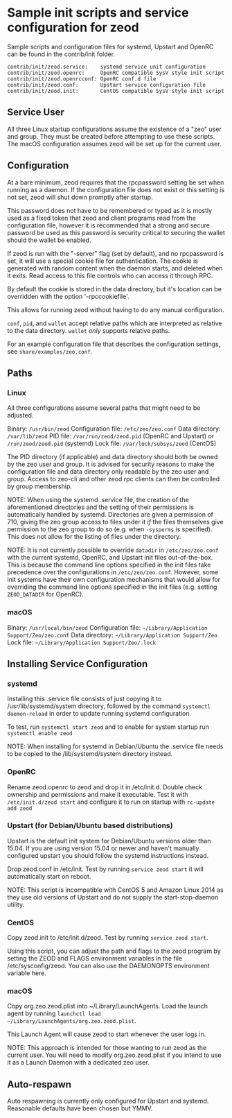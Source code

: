 Sample init scripts and service configuration for zeod
==========================================================

Sample scripts and configuration files for systemd, Upstart and OpenRC
can be found in the contrib/init folder.

    contrib/init/zeod.service:    systemd service unit configuration
    contrib/init/zeod.openrc:     OpenRC compatible SysV style init script
    contrib/init/zeod.openrcconf: OpenRC conf.d file
    contrib/init/zeod.conf:       Upstart service configuration file
    contrib/init/zeod.init:       CentOS compatible SysV style init script

Service User
---------------------------------

All three Linux startup configurations assume the existence of a "zeo" user
and group.  They must be created before attempting to use these scripts.
The macOS configuration assumes zeod will be set up for the current user.

Configuration
---------------------------------

At a bare minimum, zeod requires that the rpcpassword setting be set
when running as a daemon.  If the configuration file does not exist or this
setting is not set, zeod will shut down promptly after startup.

This password does not have to be remembered or typed as it is mostly used
as a fixed token that zeod and client programs read from the configuration
file, however it is recommended that a strong and secure password be used
as this password is security critical to securing the wallet should the
wallet be enabled.

If zeod is run with the "-server" flag (set by default), and no rpcpassword is set,
it will use a special cookie file for authentication. The cookie is generated with random
content when the daemon starts, and deleted when it exits. Read access to this file
controls who can access it through RPC.

By default the cookie is stored in the data directory, but it's location can be overridden
with the option '-rpccookiefile'.

This allows for running zeod without having to do any manual configuration.

`conf`, `pid`, and `wallet` accept relative paths which are interpreted as
relative to the data directory. `wallet` *only* supports relative paths.

For an example configuration file that describes the configuration settings,
see `share/examples/zeo.conf`.

Paths
---------------------------------

### Linux

All three configurations assume several paths that might need to be adjusted.

Binary:              `/usr/bin/zeod`
Configuration file:  `/etc/zeo/zeo.conf`
Data directory:      `/var/lib/zeod`
PID file:            `/var/run/zeod/zeod.pid` (OpenRC and Upstart) or `/run/zeod/zeod.pid` (systemd)
Lock file:           `/var/lock/subsys/zeod` (CentOS)

The PID directory (if applicable) and data directory should both be owned by the
zeo user and group. It is advised for security reasons to make the
configuration file and data directory only readable by the zeo user and
group. Access to zeo-cli and other zeod rpc clients can then be
controlled by group membership.

NOTE: When using the systemd .service file, the creation of the aforementioned
directories and the setting of their permissions is automatically handled by
systemd. Directories are given a permission of 710, giving the zeo group
access to files under it _if_ the files themselves give permission to the
zeo group to do so (e.g. when `-sysperms` is specified). This does not allow
for the listing of files under the directory.

NOTE: It is not currently possible to override `datadir` in
`/etc/zeo/zeo.conf` with the current systemd, OpenRC, and Upstart init
files out-of-the-box. This is because the command line options specified in the
init files take precedence over the configurations in
`/etc/zeo/zeo.conf`. However, some init systems have their own
configuration mechanisms that would allow for overriding the command line
options specified in the init files (e.g. setting `ZEOD_DATADIR` for
OpenRC).

### macOS

Binary:              `/usr/local/bin/zeod`
Configuration file:  `~/Library/Application Support/Zeo/zeo.conf`
Data directory:      `~/Library/Application Support/Zeo`
Lock file:           `~/Library/Application Support/Zeo/.lock`

Installing Service Configuration
-----------------------------------

### systemd

Installing this .service file consists of just copying it to
/usr/lib/systemd/system directory, followed by the command
`systemctl daemon-reload` in order to update running systemd configuration.

To test, run `systemctl start zeod` and to enable for system startup run
`systemctl enable zeod`

NOTE: When installing for systemd in Debian/Ubuntu the .service file needs to be copied to the /lib/systemd/system directory instead.

### OpenRC

Rename zeod.openrc to zeod and drop it in /etc/init.d.  Double
check ownership and permissions and make it executable.  Test it with
`/etc/init.d/zeod start` and configure it to run on startup with
`rc-update add zeod`

### Upstart (for Debian/Ubuntu based distributions)

Upstart is the default init system for Debian/Ubuntu versions older than 15.04. If you are using version 15.04 or newer and haven't manually configured upstart you should follow the systemd instructions instead.

Drop zeod.conf in /etc/init.  Test by running `service zeod start`
it will automatically start on reboot.

NOTE: This script is incompatible with CentOS 5 and Amazon Linux 2014 as they
use old versions of Upstart and do not supply the start-stop-daemon utility.

### CentOS

Copy zeod.init to /etc/init.d/zeod. Test by running `service zeod start`.

Using this script, you can adjust the path and flags to the zeod program by
setting the ZEOD and FLAGS environment variables in the file
/etc/sysconfig/zeod. You can also use the DAEMONOPTS environment variable here.

### macOS

Copy org.zeo.zeod.plist into ~/Library/LaunchAgents. Load the launch agent by
running `launchctl load ~/Library/LaunchAgents/org.zeo.zeod.plist`.

This Launch Agent will cause zeod to start whenever the user logs in.

NOTE: This approach is intended for those wanting to run zeod as the current user.
You will need to modify org.zeo.zeod.plist if you intend to use it as a
Launch Daemon with a dedicated zeo user.

Auto-respawn
-----------------------------------

Auto respawning is currently only configured for Upstart and systemd.
Reasonable defaults have been chosen but YMMV.
